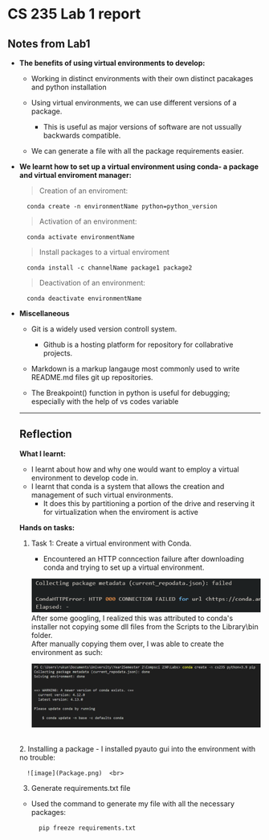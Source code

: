 # CS 235 Lab 1 report

## Notes from Lab1

- **The benefits of using virtual environments to develop:**

    - Working in distinct environments with their own distinct pacakages and python installation

    - Using virtual environments, we can use different versions of a package.
     
      - This is useful as major versions of software are not ussually backwards compatible.  

    - We can generate a file with all the package requirements easier. 

- **We learnt how to set up a virtual environment using conda- a package and virtual enviroment manager:**

    > Creation of an enviroment: 
            
        conda create -n environmentName python=python_version

    > Activation of an environment: <code></code>
    
        conda activate environmentName

    > Install packages to a virtual enviroment

        conda install -c channelName package1 package2 
    > Deactivation of an environment:

        conda deactivate environmentName
        

- **Miscellaneous**

    - Git is a widely used version controll system. 

        - Github is a hosting platform for repository for collabrative projects. 
    - Markdown is a markup langauge most commonly used to write README.md files git up repositories.
    - The Breakpoint() function in python is useful for debugging; especially with the help of vs codes variable  
  ---
  ## Reflection

  **What I learnt:**
        
    - I learnt about how and why one would want to employ a virtual environment to develop code in. 
    - I learnt that conda is a system that allows the creation and management of such virtual environments. 
      - It does this by partitioning a portion of the drive and reserving it for virtualization when the enviroment is active
    
    **Hands on tasks:**
    1. Task 1: Create a virtual environment with Conda.
        
        - Encountered an HTTP conncection failure after downloading conda and trying to set up a virtual environment. 
            
        ![image](HttpError.png)
        <br>
        After some googling, I realized this was attributed to conda's installer not copying some dll files from the Scripts to the Library\bin folder.
        <br>
        After manually copying them over, I was able to create the environment as such:
        <br>
          
        ![image](CondaEnvSuccess.png)<br/>
     </br>
    2. Installing a package
    - I installed pyauto gui into the environment with no trouble:

        ![image](Package.png)  <br>
    3. Generate requirements.txt file   
            
    - Used the command to generate my file with all the necessary packages:
                
            pip freeze requirements.txt
                  
    
    


